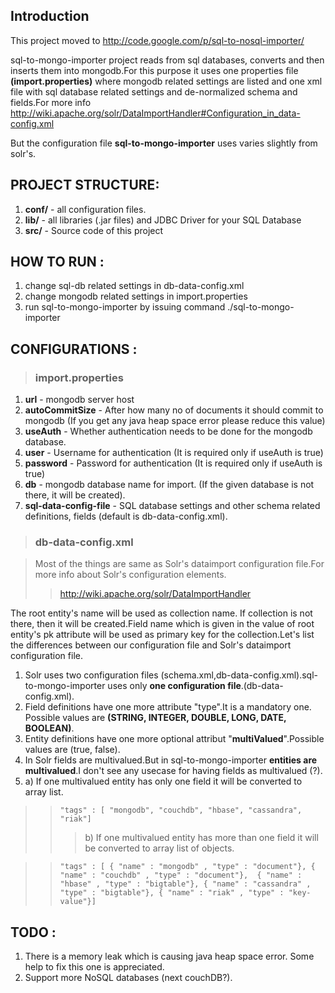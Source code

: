 ## Introduction ##

This project moved to http://code.google.com/p/sql-to-nosql-importer/

sql-to-mongo-importer project reads from  sql databases, converts and then inserts them into mongodb.For this purpose it uses one properties file **(import.properties)** where mongodb related settings are listed and one xml file with sql database related settings and de-normalized schema and fields.For more info
http://wiki.apache.org/solr/DataImportHandler#Configuration_in_data-config.xml

But the configuration file **sql-to-mongo-importer** uses varies slightly from solr's.


## PROJECT STRUCTURE: ##
  1. **conf/** 	- all configuration files.
  1. **lib/**		- all libraries (.jar files) and  JDBC Driver for your SQL Database
  1. **src/**		- Source code of this project


## HOW TO RUN : ##

  1. change sql-db related settings in db-data-config.xml
  1. change mongodb related settings in import.properties
  1. run sql-to-mongo-importer by issuing command ./sql-to-mongo-importer

## CONFIGURATIONS : ##

> ### import.properties ###

  1. **url** - mongodb server host
  1. **autoCommitSize** - After how many no of documents it should commit to mongodb (If you get any java heap space error please reduce this value)
  1. **useAuth** - Whether authentication needs to be done for the mongodb database.
  1. **user**	- Username for authentication (It is required only if useAuth is true)
  1. **password** - Password for authentication (It is required only if useAuth is true)
  1. **db**	- mongodb database name for import. (If the given database is not there, it will be created).
  1. **sql-data-config-file** - SQL database settings and other schema related definitions, fields (default is db-data-config.xml).

> ### db-data-config.xml ###

> Most of the things are same as Solr's dataimport configuration file.For more info about Solr's configuration elements.
> > http://wiki.apache.org/solr/DataImportHandler

The root entity's name will be used as collection name. If collection is not there, then it will be created.Field name which is given in the value 	of root entity's pk attribute will be used as primary key for the collection.Let's list  the differences between our configuration file and Solr's dataimport configuration file.

  1. Solr uses two configuration files (schema.xml,db-data-config.xml).sql-to-mongo-importer uses only **one configuration file**.(db-data-config.xml).
  1. Field definitions have one more attribute "type".It is a mandatory one. Possible values are **(STRING, INTEGER, DOUBLE, LONG, DATE, BOOLEAN)**.
  1. Entity definitions have one more optional attribut "**multiValued**".Possible values are (true, false).
  1. In Solr fields are multivalued.But in sql-to-mongo-importer **entities are multivalued**.I don't see any usecase for having fields as multivalued (?).
  1. a) If one multivalued entity has only one field it will be converted to array list.
> > `"tags" : [ "mongodb", "couchdb", "hbase", "cassandra", "riak"]`
> > > b) If one multivalued entity has more than one field it will be converted to array list of objects.

> > `"tags" : [ { "name" : "mongodb" , "type" : "document"}, { "name" : "couchdb" , "type" : "document"},  { "name" : "hbase" , "type" : "bigtable"}, { "name" : "cassandra" , "type" : "bigtable"}, { "name" : "riak" , "type" : "key-value"}]`


## TODO : ##

  1. There is a memory leak which is causing java heap space error. Some help to fix this one is appreciated.
  1. Support more NoSQL databases (next couchDB?).